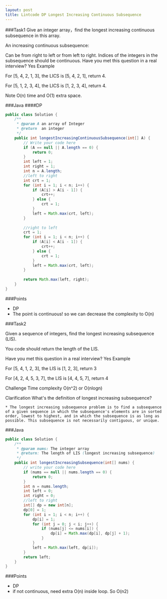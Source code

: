 ```yaml
---
layout: post
title: Lintcode DP Longest Increasing Continuous Subsequence
---
```

###Task1
Give an integer array，find the longest increasing continuous subsequence in this array.

An increasing continuous subsequence:

Can be from right to left or from left to right.
Indices of the integers in the subsequence should be continuous.
Have you met this question in a real interview? Yes
Example

For [5, 4, 2, 1, 3], the LICS is [5, 4, 2, 1], return 4.

For [5, 1, 2, 3, 4], the LICS is [1, 2, 3, 4], return 4.

Note
O(n) time and O(1) extra space.

###Java
####DP
```java
public class Solution {
    /**
     * @param A an array of Integer
     * @return  an integer
     */
    public int longestIncreasingContinuousSubsequence(int[] A) {
        // Write your code here
        if (A == null || A.length == 0) {
            return 0;
        }
        int left = 1;
        int right = 1;
        int n = A.length;
        //left to right
        int crt = 1;
        for (int i = 1; i < n; i++) {
            if (A[i] > A[i - 1]) {
                crt++;
            } else {
                crt = 1;
            }
            left = Math.max(crt, left);
        }
        
        //right to left
        crt = 1;
        for (int i = 1; i < n; i++) {
            if (A[i] < A[i - 1]) {
                crt++;
            } else {
                crt = 1;
            }
            left = Math.max(crt, left);
        }
        
        return Math.max(left, right);
    }
}
```

###Points
* DP
* The point is continuous! so we can decrease the complexity to O(n)


###Task2

Given a sequence of integers, find the longest increasing subsequence (LIS).

You code should return the length of the LIS.

Have you met this question in a real interview? Yes
Example

For [5, 4, 1, 2, 3], the LIS  is [1, 2, 3], return 3

For [4, 2, 4, 5, 3, 7], the LIS is [4, 4, 5, 7], return 4

Challenge
Time complexity O(n^2) or O(nlogn)

Clarification
What's the definition of longest increasing subsequence?

    * The longest increasing subsequence problem is to find a subsequence of a given sequence in which the subsequence's elements are in sorted order, lowest to highest, and in which the subsequence is as long as possible. This subsequence is not necessarily contiguous, or unique.  
    
###Java
```java
public class Solution {
    /**
     * @param nums: The integer array
     * @return: The length of LIS (longest increasing subsequence)
     */
    public int longestIncreasingSubsequence(int[] nums) {
        // write your code here
        if (nums == null || nums.length == 0) {
            return 0;
        }
        int n = nums.length;
        int left = 0;
        int right = 0;
        //left to right
        int[] dp = new int[n];
        dp[0] = 1;
        for (int i = 1; i < n; i++) {
            dp[i] = 1;
            for (int j = 0; j < i; j++) {
                if (nums[j] <= nums[i]) {
                    dp[i] = Math.max(dp[i], dp[j] + 1);
                }
            }
            left = Math.max(left, dp[i]);
        }
        return left;
    }
}
```

###Points
* DP
* if not continuous, need extra O(n) inside loop. So O(n2)